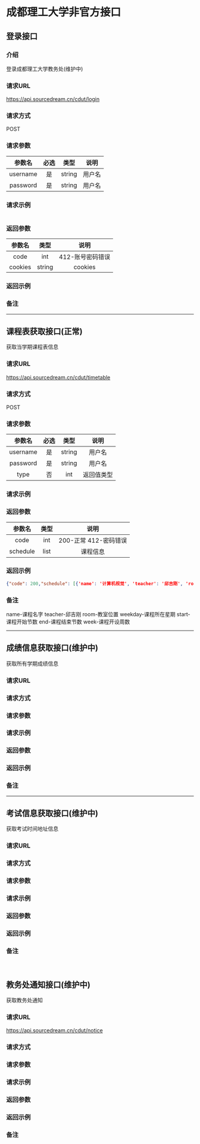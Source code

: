# 成都理工大学非官方接口

## 登录接口

### 介绍

登录成都理工大学教务处(维护中)

### 请求URL

https://api.sourcedream.cn/cdut/login

### 请求方式

POST

### 请求参数

|参数名|必选|类型|说明|
|:--:|:--:|:--:|:--:|
|username|是|string|用户名|
|password|是|string|用户名|

### 请求示例

```uniapp
```

### 返回参数

|参数名|类型|说明|
|:--:|:--:|:--:|
|code|int|412-账号密码错误|
|cookies|string|cookies|

### 返回示例



### 备注

<hr>

## 课程表获取接口(正常)

获取当学期课程表信息

### 请求URL

https://api.sourcedream.cn/cdut/timetable

### 请求方式

POST

### 请求参数

|参数名|必选|类型|说明|
|:--:|:--:|:--:|:--:|
|username|是|string|用户名|
|password|是|string|用户名|
|type|否|int|返回值类型|

### 请求示例

### 返回参数

参数名|类型|说明
:--:|:--:|:--:
code|int|200-正常 412-密码错误
schedule|list|课程信息

### 返回示例

```json
{"code": 200,"schedule": [{'name': '计算机视觉', 'teacher': '邱吉刚', 'room': '（宜）乙401', 'weekday': 1, 'start': 1, 'end': 2, 'week': [1, 2, 3, 4, 6, 7, 8, 9, 10, 11, 12, 13, 14, 15, 16, 17]}, {'name': 'Python语言程序设计', 'teacher': '温泉', 'room': '（宜）综B202（计算机）', 'weekday': 2, 'start': 1, 'end': 2, 'week': [2, 3, 4, 6]}]}
```

### 备注



name-课程名字 teacher-邱吉刚 room-教室位置 weekday-课程所在星期 start-课程开始节数 end-课程结束节数 week-课程开设周数

<hr>

## 成绩信息获取接口(维护中)

获取所有学期成绩信息

### 请求URL

### 请求方式

### 请求参数

### 请求示例

### 返回参数

### 返回示例

### 备注

<hr>

## 考试信息获取接口(维护中)

获取考试时间地址信息

### 请求URL

### 请求方式

### 请求参数

### 请求示例

### 返回参数

### 返回示例

### 备注

<br>

## 教务处通知接口(维护中)

获取教务处通知

### 请求URL

https://api.sourcedream.cn/cdut/notice

### 请求方式

### 请求参数

### 请求示例

### 返回参数

### 返回示例

### 备注